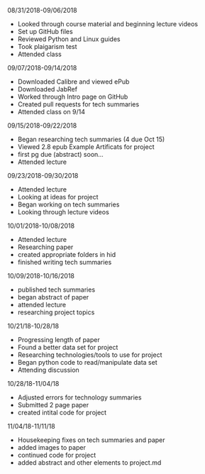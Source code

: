 08/31/2018-09/06/2018
- Looked through course material and beginning lecture videos
- Set up GitHub files
- Reviewed Python and Linux guides
- Took plaigarism test
- Attended class

09/07/2018-09/14/2018
- Downloaded Calibre and viewed ePub
- Downloaded JabRef
- Worked through Intro page on GitHub
- Created pull requests for tech summaries
- Attended class on 9/14

09/15/2018-09/22/2018
- Began researching tech summaries (4 due Oct 15)
- Viewed 2.8 epub Example Artificats for project
- first pg due (abstract) soon...
- Attended lecture

09/23/2018-09/30/2018
- Attended lecture
- Looking at ideas for project
- Began working on tech summaries
- Looking through lecture videos

10/01/2018-10/08/2018
- Attended lecture
- Researching paper
- created appropriate folders in hid
- finished writing tech summaries

10/09/2018-10/16/2018
- published tech summaries
- began abstract of paper
- attended lecture
- researching project topics

10/21/18-10/28/18
- Progressing length of paper
- Found a better data set for project
- Researching technologies/tools to use for project
- Began python code to read/manipulate data set
- Attending discussion

10/28/18-11/04/18
- Adjusted errors for technology summaries
- Submitted 2 page paper
- created intital code for project

11/04/18-11/11/18
- Housekeeping fixes on tech summaries and paper
- added images to paper
- continued code for project
- added abstract and other elements to project.md
